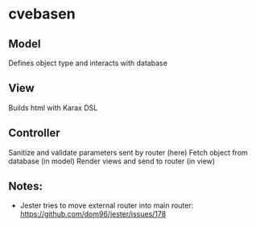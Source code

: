 # cvebasen

## Model
Defines object type and interacts with database

## View
Builds html with Karax DSL

## Controller
Sanitize and validate parameters sent by router (here)
Fetch object from database (in model)
Render views and send to router (in view)

## Notes:
* Jester tries to move external router into main router: https://github.com/dom96/jester/issues/178